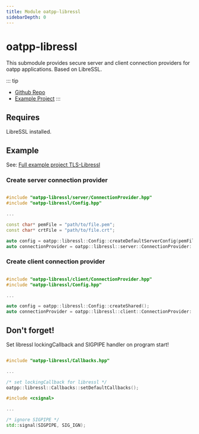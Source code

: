 ```yaml
---
title: Module oatpp-libressl
sidebarDepth: 0
---
```


# oatpp-libressl <seo/>
This submodule provides secure server and client connection providers for oatpp applications. Based on LibreSSL.

::: tip
- [Github Repo](https://github.com/oatpp/oatpp-libressl)
- [Example Project](/examples/libressl/)
:::

## Requires

LibreSSL installed.

## Example

See: [Full example project TLS-Libressl](https://github.com/oatpp/example-libressl)

### Create server connection provider

```cpp

#include "oatpp-libressl/server/ConnectionProvider.hpp"
#include "oatpp-libressl/Config.hpp"

...

const char* pemFile = "path/to/file.pem";
const char* crtFile = "path/to/file.crt";

auto config = oatpp::libressl::Config::createDefaultServerConfig(pemFile, crtFile);
auto connectionProvider = oatpp::libressl::server::ConnectionProvider::createShared(config, 8443);

```

### Create client connection provider

```cpp

#include "oatpp-libressl/client/ConnectionProvider.hpp"
#include "oatpp-libressl/Config.hpp"

...

auto config = oatpp::libressl::Config::createShared();
auto connectionProvider = oatpp::libressl::client::ConnectionProvider::createShared(config, "httpbin.org", 443);

```

## Don't forget!

Set libressl lockingCallback and SIGPIPE handler on program start!

```cpp

#include "oatpp-libressl/Callbacks.hpp"

...

/* set lockingCallback for libressl */
oatpp::libressl::Callbacks::setDefaultCallbacks();

```

```cpp
#include <csignal>

...

/* ignore SIGPIPE */
std::signal(SIGPIPE, SIG_IGN);
```
